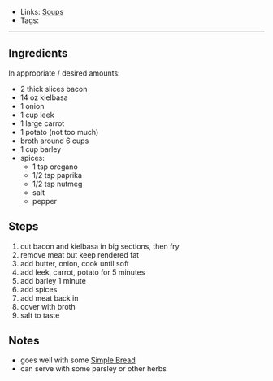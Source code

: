 - Links: [Soups](Soups.md)
- Tags: 

---

## Ingredients
In appropriate / desired amounts:
- 2 thick slices bacon
- 14 oz kielbasa
- 1 onion
- 1 cup leek
- 1 large carrot
- 1 potato (not too much)
- broth around 6 cups
- 1 cup barley
- spices: 
    - 1 tsp oregano
    - 1/2 tsp paprika
    - 1/2 tsp nutmeg
    - salt
    - pepper

## Steps
1. cut bacon and kielbasa in big sections, then fry
2. remove meat but keep rendered fat
3. add butter, onion, cook until soft
4. add leek, carrot, potato for 5 minutes
5. add barley 1 minute
6. add spices
7. add meat back in
8. cover with broth
9. salt to taste

## Notes
- goes well with some [Simple Bread](Simple%20Bread.md)
- can serve with some parsley or other herbs
